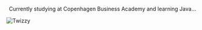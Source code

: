 <p <b align="center">Currently studying at Copenhagen Business Academy and learning Java...
</p>
<p align="left">
 <picture>
<picture align="center">
 <source media="(prefers-color-scheme: dark)" srcset= "https://i.imgur.com/MUiLQxU.gif">
 <source media="(prefers-color-scheme: light)" srcset="https://i.imgur.com/MUiLQxU.gif">
 <img alt="Twizzy" src="https://i.imgur.com/MUiLQxU.gif">
</picture>
 </p> </b>
